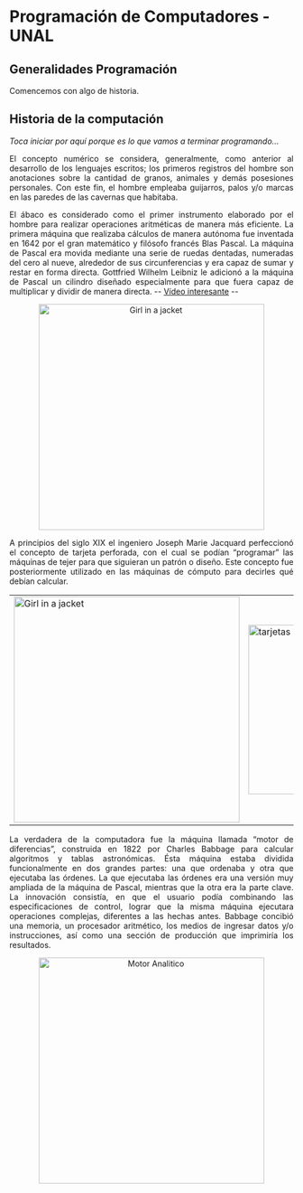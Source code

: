 # Programación de Computadores - UNAL
## Generalidades Programación
Comencemos con algo de historia.

## Historia de la computación
*Toca iniciar por aquí porque es lo que vamos a terminar programando...*

<p align="justify">
El concepto numérico se considera, generalmente, como anterior al desarrollo de los lenguajes escritos; los primeros registros del hombre son anotaciones sobre la cantidad de granos, animales y demás posesiones personales. Con este fin, el hombre empleaba guijarros, palos y/o marcas en las paredes de las cavernas que habitaba.
</p>


<p align="justify">
El ábaco es considerado como el primer instrumento elaborado por el hombre para realizar operaciones aritméticas de manera más eficiente. La primera máquina que realizaba cálculos de manera autónoma fue inventada en 1642 por el gran matemático y filósofo francés Blas Pascal. La máquina de Pascal era movida mediante una serie de ruedas dentadas, numeradas del cero al nueve, alrededor de sus circunferencias y era capaz de sumar y restar en forma directa. Gottfried Wilhelm Leibniz le adicionó a la máquina de Pascal un cilindro diseñado
especialmente para que fuera capaz de multiplicar y dividir de manera directa. -- <a href="https://www.youtube.com/watch?v=eMy4vSZ-J_I&ab_channel=MichaelHolzheu">Vídeo interesante</a> --
</p>

<center><img src="https://upload.wikimedia.org/wikipedia/commons/8/80/Arts_et_Metiers_Pascaline_dsc03869.jpg" alt="Girl in a jacket" width="400" height="auto"></center>

<p align="justify">
A principios del siglo XIX el ingeniero Joseph Marie Jacquard perfeccionó el concepto de tarjeta perforada, con el cual se podían “programar” las máquinas de tejer para que siguieran un patrón o diseño. Este concepto fue posteriormente utilizado en las máquinas de cómputo para decirles qué debían calcular.
</p>

<center><table border="0">
  <tr>
    <td><img src="https://www.muycomputer.com/wp-content/uploads/2019/12/Telar-de-Jacquard.jpg" alt="Girl in a jacket" width="400" height="auto"></td>
    <td><img src="https://mujeresconciencia.com/app/uploads/2018/06/cabinet_051_turner_christopher_schaffer_simon_002.jpg" alt="tarjetas perforadas" width="300" height="auto"></td>
  </tr>
</table></center>

<p align="justify">
La verdadera de la computadora fue la máquina llamada “motor de diferencias”,
construida en 1822 por Charles Babbage para calcular algoritmos y tablas astronómicas.
Ésta máquina estaba dividida funcionalmente en dos grandes partes: una que
ordenaba y otra que ejecutaba las órdenes. La que ejecutaba las órdenes era una versión muy
ampliada de la máquina de Pascal, mientras que la otra era la parte clave. La innovación
consistía, en que el usuario podía combinando las especificaciones de control, lograr que la misma máquina ejecutara operaciones complejas, diferentes a las hechas antes. Babbage
concibió una memoria, un procesador aritmético, los medios de ingresar datos y/o instrucciones, así como una sección de producción que imprimiría los resultados.
</p>

<center><img src="https://upload.wikimedia.org/wikipedia/commons/thumb/c/cc/Babbages_Analytical_Engine%2C_1834-1871._%289660574685%29.jpg/1200px-Babbages_Analytical_Engine%2C_1834-1871._%289660574685%29.jpg" alt="Motor Analitico" width="400" height="auto"></center>


